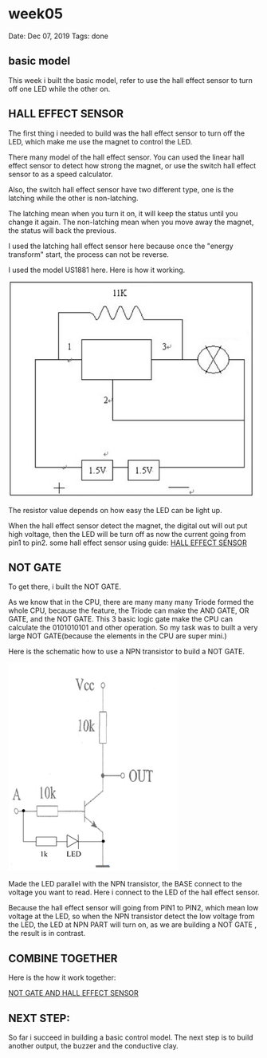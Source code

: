# week05

Date: Dec 07, 2019
Tags: done

## basic model

This week i built the basic model, refer to use the hall effect sensor to turn off one LED while the other on.

## HALL EFFECT SENSOR

The first thing i needed to build was the hall effect sensor to turn off the LED, which make me use the magnet to control the LED.

There many model of the hall effect sensor. You can used the linear hall effect sensor to detect how strong the magnet, or use the switch hall effect sensor to as a speed calculator.

Also, the switch hall effect sensor have two different type, one is the latching while the other is non-latching.

The latching mean when you turn it on, it will keep the status until  you change it again. The non-latching mean when you move away the magnet, the status will back the previous.

I used the latching hall effect sensor here because once the "energy transform" start, the process can not be reverse.

I used the model US1881 here. Here is how it working.

![week05/Untitled.png](pic/HALLEFFECTSENSOR.png)

The resistor value depends on how easy the LED can be light up.

When the hall effect sensor detect the magnet, the digital out will out put high voltage, then the LED will be turn off as now the current going from pin1 to pin2.
some hall effect sensor using guide: [HALL EFFECT SENSOR](https://maker.pro/arduino/tutorial/how-to-use-a-hall-effect-sensor-with-arduino)
## NOT GATE

To get there, i built the NOT GATE.

As we know that in the CPU, there are many many many Triode formed the whole CPU, because the feature, the Triode can make the AND GATE, OR GATE, and the NOT GATE. This 3 basic logic gate make the CPU can calculate the 0101010101 and other operation. So my task was to built a very large NOT GATE(because the elements in the CPU are super mini.)

Here is the schematic how to use a NPN transistor to build a NOT GATE.

![week05/Untitled%201.png](pic/NOTGATE.png)

Made the LED parallel with the NPN transistor, the BASE connect to the voltage you want to read. Here i connect to the LED of the hall effect sensor.

Because the hall effect sensor will going from PIN1 to PIN2, which mean low voltage at the LED, so when the NPN transistor detect the low voltage from the LED, the LED at NPN PART will turn on, as we are building a NOT GATE , the result is in contrast.

## COMBINE TOGETHER

Here is the how it work together:

[NOT GATE AND HALL EFFECT SENSOR](https://vimeo.com/user92504253/review/385122551/b3411e069e)

## NEXT STEP:

So far i succeed in building a basic control model. The next step is to build another output, the buzzer and the conductive clay.
